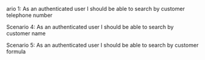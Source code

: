 ﻿ario 1: As an authenticated user I should be able to search by customer telephone number

Scenario 4: As an authenticated user I should be able to search by customer name

Scenario 5: As an authenticated user I should be able to search by customer formula